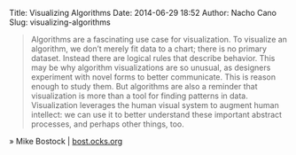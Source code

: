 Title: Visualizing Algorithms
Date: 2014-06-29 18:52
Author: Nacho Cano
Slug: visualizing-algorithms

> Algorithms are a fascinating use case for visualization. To visualize
> an algorithm, we don’t merely fit data to a chart; there is no primary
> dataset. Instead there are logical rules that describe behavior. This
> may be why algorithm visualizations are so unusual, as designers
> experiment with novel forms to better communicate. This is reason
> enough to study them. But algorithms are also a reminder that
> visualization is more than a tool for finding patterns in data.
> Visualization leverages the human visual system to augment human
> intellect: we can use it to better understand these important abstract
> processes, and perhaps other things, too.

» Mike Bostock | [bost.ocks.org][]

  [bost.ocks.org]: http://bost.ocks.org/mike/algorithms/
    "Visualizing Algorithms"
